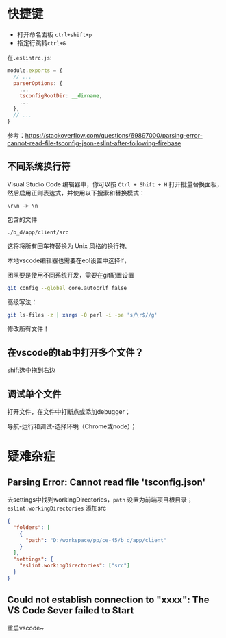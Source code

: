 # 快捷键

- 打开命名面板 `ctrl+shift+p`
- 指定行跳转`ctrl+G`



在`.eslintrc.js`:

```js
module.exports = {
  // ...
  parserOptions: {
    ...
    tsconfigRootDir: __dirname,
    ...
  },
  // ...
}
```

参考：https://stackoverflow.com/questions/69897000/parsing-error-cannot-read-file-tsconfig-json-eslint-after-following-firebase

## 不同系统换行符

Visual Studio Code 编辑器中，你可以按 `Ctrl + Shift + H` 打开批量替换面板，然后启用正则表达式，并使用以下搜索和替换模式：

```
\r\n -> \n
```

包含的文件

```
./b_d/app/client/src
```

这将将所有回车符替换为 Unix 风格的换行符。

本地vscode编辑器也需要在eol设置中选择lf，

团队要是使用不同系统开发，需要在git配置设置

```bash
git config --global core.autocrlf false
```

高级写法：

```bash
git ls-files -z | xargs -0 perl -i -pe 's/\r$//g'
```

修改所有文件！

## 在vscode的tab中打开多个文件？

shift选中拖到右边

## 调试单个文件

打开文件，在文件中打断点或添加debugger；

导航-运行和调试-选择环境（Chrome或node）；

# 疑难杂症

## Parsing Error: Cannot read file 'tsconfig.json'

去settings中找到workingDirectories，`path` 设置为前端项目根目录；`eslint.workingDirectories` 添加src

```json
{
  "folders": [
    {
      "path": "D:/workspace/pp/ce-45/b_d/app/client"
    }
  ],
  "settings": {
    "eslint.workingDirectories": ["src"]
  }
}
```

## Could not establish connection to "xxxx": The VS Code Sever failed to Start 

重启vscode~

